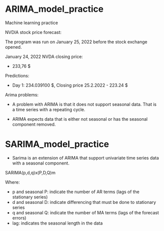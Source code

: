 # ARIMA_model_practice
Machine learning practice

NVDIA stock price forecast:

The program was run on January 25, 2022 before the stock exchange opened.

January 24, 2022 NVDA closing price:
* 233,76 $

Predictions:
* Day 1: 234.039100 $, Closing price 25.2.2022 - 223.24 $

Arima problems:

* A problem with ARIMA is that it does not support seasonal data. That is a time series with a repeating cycle.

* ARIMA expects data that is either not seasonal or has the seasonal component removed.

# SARIMA_model_practice

* Sarima is an extension of ARIMA that support univariate time series data with a seasonal component.

SARIMA(p,d,q)x(P,D,Q)m

Where:
* p and seasonal P: indicate the number of AR terms (lags of the stationary series)
* d and seasonal D: indicate differencing that must be done to stationary series
* q and seasonal Q: indicate the number of MA terms (lags of the forecast errors)
* lag: indicates the seasonal length in the data


